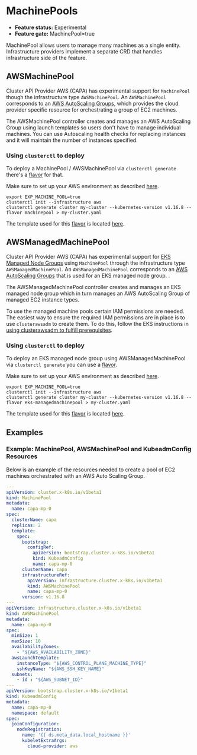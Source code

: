 # MachinePools

- **Feature status:** Experimental
- **Feature gate:** MachinePool=true

MachinePool allows users to manage many machines as a single entity. Infrastructure providers implement a separate CRD that handles infrastructure side of the feature.

## AWSMachinePool

Cluster API Provider AWS (CAPA) has experimental support for `MachinePool` though the infrastructure type `AWSMachinePool`. An `AWSMachinePool` corresponds to an [AWS AutoScaling Groups](https://docs.aws.amazon.com/autoscaling/ec2/userguide/AutoScalingGroup.html), which provides the cloud provider specific resource for orchestrating a group of EC2 machines.

The AWSMachinePool controller creates and manages an AWS AutoScaling Group using launch templates so users don't have to manage individual machines. You can use Autoscaling health checks for replacing instances and it will maintain the number of instances specified.

### Using `clusterctl` to deploy

To deploy a MachinePool / AWSMachinePool via `clusterctl generate` there's a [flavor](https://cluster-api.sigs.k8s.io/clusterctl/commands/generate-cluster.html#flavors) for that.

Make sure to set up your AWS environment as described [here](https://cluster-api.sigs.k8s.io/user/quick-start.html).

```shell
export EXP_MACHINE_POOL=true
clusterctl init --infrastructure aws
clusterctl generate cluster my-cluster --kubernetes-version v1.16.8 --flavor machinepool > my-cluster.yaml
```

The template used for this [flavor](https://cluster-api.sigs.k8s.io/clusterctl/commands/generate-cluster.html#flavors) is located [here](https://github.com/kubernetes-sigs/cluster-api-provider-aws/blob/main/templates/cluster-template-machinepool.yaml).

## AWSManagedMachinePool

Cluster API Provider AWS (CAPA) has experimental support for [EKS Managed Node Groups](https://docs.aws.amazon.com/eks/latest/userguide/managed-node-groups.html) using `MachinePool` through the infrastructure type `AWSManagedMachinePool`. An `AWSManagedMachinePool` corresponds to an [AWS AutoScaling Groups](https://docs.aws.amazon.com/autoscaling/ec2/userguide/AutoScalingGroup.html) that is used for an EKS managed node group. .

The AWSManagedMachinePool controller creates and manages an EKS managed node group which in turn manages an AWS AutoScaling Group of managed EC2 instance types.

To use the managed machine pools certain IAM permissions are needed. The easiest way to ensure the required IAM permissions are in place is to use `clusterawsadm` to create them. To do this, follow the EKS instructions in [using clusterawsadm to fulfill prerequisites](using-clusterawsadm-to-fulfill-prerequisites.md).

### Using `clusterctl` to deploy

To deploy an EKS managed node group using AWSManagedMachinePool via `clusterctl generate` you can use a [flavor](https://cluster-api.sigs.k8s.io/clusterctl/commands/generate-cluster.html#flavors).

Make sure to set up your AWS environment as described [here](https://cluster-api.sigs.k8s.io/user/quick-start.html).

```shell
export EXP_MACHINE_POOL=true
clusterctl init --infrastructure aws
clusterctl generate cluster my-cluster --kubernetes-version v1.16.8 --flavor eks-managedmachinepool > my-cluster.yaml
```

The template used for this [flavor](https://cluster-api.sigs.k8s.io/clusterctl/commands/generate-cluster.html#flavors) is located [here](https://github.com/kubernetes-sigs/cluster-api-provider-aws/blob/main/templates/cluster-template-eks-managedmachinepool.yaml).


## Examples

### Example: MachinePool, AWSMachinePool and KubeadmConfig Resources

Below is an example of the resources needed to create a pool of EC2 machines orchestrated with
an AWS Auto Scaling Group.

```yaml
---
apiVersion: cluster.x-k8s.io/v1beta1
kind: MachinePool
metadata:
  name: capa-mp-0
spec:
  clusterName: capa
  replicas: 2
  template:
    spec:
      bootstrap:
        configRef:
          apiVersion: bootstrap.cluster.x-k8s.io/v1beta1
          kind: KubeadmConfig
          name: capa-mp-0
      clusterName: capa
      infrastructureRef:
        apiVersion: infrastructure.cluster.x-k8s.io/v1beta1
        kind: AWSMachinePool
        name: capa-mp-0
      version: v1.16.8
---
apiVersion: infrastructure.cluster.x-k8s.io/v1beta1
kind: AWSMachinePool
metadata:
  name: capa-mp-0
spec:
  minSize: 1
  maxSize: 10
  availabilityZones:
    - "${AWS_AVAILABILITY_ZONE}"
  awsLaunchTemplate:
    instanceType: "${AWS_CONTROL_PLANE_MACHINE_TYPE}"
    sshKeyName: "${AWS_SSH_KEY_NAME}"
  subnets:
    - id : "${AWS_SUBNET_ID}"
---
apiVersion: bootstrap.cluster.x-k8s.io/v1beta1
kind: KubeadmConfig
metadata:
  name: capa-mp-0
  namespace: default
spec:
  joinConfiguration:
    nodeRegistration:
      name: '{{ ds.meta_data.local_hostname }}'
      kubeletExtraArgs:
        cloud-provider: aws
```

